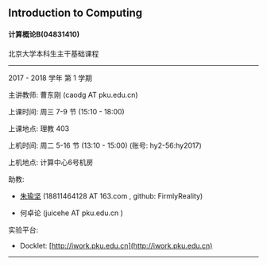 ## Introduction to Computing

#### 计算概论B(04831410)

北京大学本科生主干基础课程

----

2017 - 2018 学年 第 1 学期


主讲教师: 曹东刚 (caodg AT pku.edu.cn)

上课时间: 周三 7-9 节 (15:10 - 18:00)

上课地点: 理教 403

上机时间: 周二 5-16 节 (13:10 - 15:00) (账号: hy2-56:hy2017)

上机地点: 计算中心6号机房

助教:

- [朱瑜坚](https://github.com/FirmlyReality) (18811464128 AT 163.com ,
  github: FirmlyReality)

- 何卓论 (juicehe AT pku.edu.cn )


实验平台:

- Docklet: [http://iwork.pku.edu.cn](http://iwork.pku.edu.cn)

----

<!--
[作业1 分配结果发布](hw1-pair.md) . Mar 17, 2016
[作业2 发布](hw.md#作业2). Mar 17, 2016
[作业2](hw2.md) 发布. Apr 14, 2016
[大作业](hw.md#大作业) 发布. Mar 31, 2016
    技术报告报名截止: 2016年4月10日23:55分, 详见[这里](hw-proj.md)。
    大作业开始确定题目，每个题目限20人选。详见[这里](hw-proj.md)。
5月12日甲方同学将报告第一次项目验收情况，请提前检查乙方同学完成情况. May 5, 2016
    5月26日和6月2日的课程安排请见 [Schedule](schedule.md). May 19, 2016
-->
